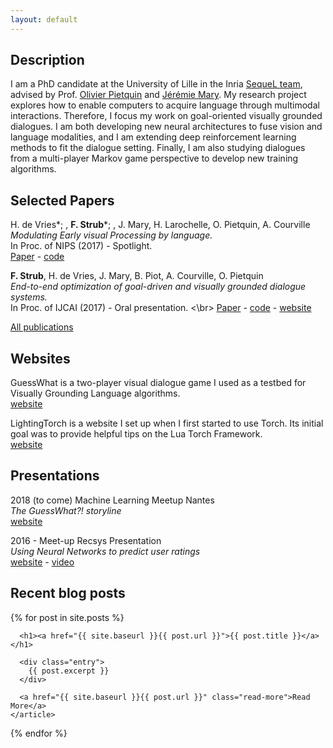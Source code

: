```yaml
---
layout: default
---
```


## Description
I am a PhD candidate at the University of Lille in the Inria [SequeL team](https://team.inria.fr/sequel/), advised by Prof. [Olivier Pietquin](http://www.lifl.fr/~pietquin/) and [Jérémie Mary](http://www.grappa.univ-lille3.fr/~mary/).
My research project explores how to enable computers to acquire language through multimodal interactions. 
Therefore, I focus my work on goal-oriented visually grounded dialogues. 
I am both developing new neural architectures to fuse vision and language modalities, and I am extending deep reinforcement learning methods to fit the dialogue setting. 
Finally, I am also studying dialogues from a multi-player Markov game perspective to develop new training algorithms.

## Selected Papers

H. de Vries\*; , **F. Strub**\*; , J. Mary, H. Larochelle, O. Pietquin, A. Courville <br/>
*Modulating Early visual Processing by language.* <br/>
In Proc. of NIPS (2017) - Spotlight. <br/>
[Paper](https://arxiv.org/abs/1707.00683) - [code](https://github.com/GuessWhatGame) 

**F. Strub**, H. de Vries, J. Mary, B. Piot, A. Courville, O. Pietquin <br/>
*End-to-end optimization of goal-driven and visually grounded dialogue systems.*  <br/>
In Proc. of IJCAI (2017) - Oral presentation.  <\br>
[Paper](https://arxiv.org/abs/1703.05423) - [code](https://github.com/GuessWhatGame/guesswhat) - [website](https://guesswhat.ai/)

<article class="more_publi">
<a href="{{ site.baseurl }}/publications" class="read-more">All publications</a>
</article>


## Websites
GuessWhat is a two-player visual dialogue game I used as a testbed for Visually Grounding Language algorithms. <br/>
[website](https://guesswhat.ai/)

LightingTorch is a website I set up when I first started to use Torch. Its initial goal was to provide helpful tips on the Lua Torch Framework. <br/>
[website](http://lighting-torch.com/)


## Presentations
2018 (to come) Machine Learning Meetup Nantes <br/>
*The GuessWhat?! storyline* <br/>
[website](https://www.meetup.com/Nantes-Machine-Learning-Meetup/events/239908834/)

2016 - Meet-up Recsys Presentation <br/>
*Using Neural Networks to predict user ratings* <br/>
[website](https://www.meetup.com/RecSysFR/events/231530623/?_cookie-check=24UkbWeDEob87GeP) - [video](https://www.youtube.com/watch?v=YSBNUZIV7ZM)

## Recent blog posts
<div class="posts">
  {% for post in site.posts %}
    <article class="post">

      <h1><a href="{{ site.baseurl }}{{ post.url }}">{{ post.title }}</a></h1>

      <div class="entry">
        {{ post.excerpt }}
      </div>

      <a href="{{ site.baseurl }}{{ post.url }}" class="read-more">Read More</a>
    </article>
  {% endfor %}
</div>
